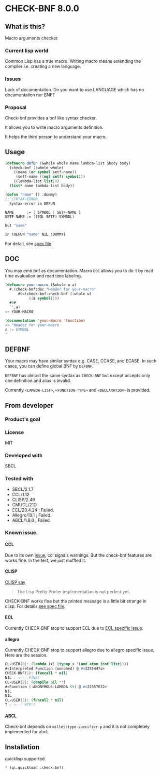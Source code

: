 # CHECK-BNF 8.0.0
## What is this?
Macro arguments checker.

### Current lisp world
Common Lisp has a true macro.
Writing macro means extending the compiler i.e. creating a new language.

### Issues
Lack of documentation.
Do you want to use LANGUAGE which has no documentation nor BNF?

### Proposal
Check-bnf provides a bnf like syntax checker.

It allows you to write macro arguments definition.

It helps the third person to understand your macro.

## Usage

```lisp
(defmacro defun (&whole whole name lambda-list &body body)
  (check-bnf (:whole whole)
    ((name (or symbol setf-name))
     (setf-name ((eql setf) symbol)))
    ((lambda-list list)))
  (list* name lambda-list body))

(defun "name" () :dummy)
;; SYNTAX-ERROR
  Syntax-error in DEFUN

NAME      := [ SYMBOL | SETF-NAME ]
SETF-NAME := ((EQL SETF) SYMBOL)

but "name"

in (DEFUN "name" NIL :DUMMY)
```

For detail, see [spec file](spec/check-bnf.lisp).

## DOC
You may emb bnf as documentation.
Macro `DOC` allows you to do it by read time evaluation and read time labeling.

```lisp
(defmacro your-macro (&whole w a)
  #.(check-bnf:doc "Header for your-macro"
      #0=(check-bnf:check-bnf (:whole w)
           ((a symbol))))
  #0#
  `',a)
=> YOUR-MACRO

(documentation 'your-macro 'function)
=> "Header for your-macro
A := SYMBOL
"
```

## DEFBNF
Your macro may have similar syntax e.g. CASE, CCASE, and ECASE.
In such cases, you can define global BNF by `DEFBNF`.

`DEFBNF` has almost the same syntax as `CHECK-BNF` but except accepts only one definition and alias is invalid.

Currently `<LAMBDA-LIST>`, `<FUNCTION-TYPE>` and `<DECLARATION>` is provided.

## From developer

### Product's goal

### License
MIT

### Developed with
SBCL

### Tested with
* SBCL/2.1.7
* CCL/1.12
* CLISP/2.49
* CMUCL/21D
* ECL/20.4.24 ; Failed.
* Allegro/10.1 ; Failed.
* ABCL/1.8.0 ; Failed.

### Known issue.
#### CCL
Due to its own [issue](https://github.com/Clozure/ccl/issues/350), ccl signals warnings.
But the check-bnf features are works fine.
In the test, we just muffled it.

#### CLISP
[CLISP say](https://clisp.sourceforge.io/impnotes.html#clpp)

> The Lisp Pretty Printer implementation is not perfect yet.

CHECK-BNF works fine but the printed message is a little bit strange in clisp.
For details [see spec file](spec/check-bnf.lisp).

#### ECL
Currently CHECK-BNF stop to support ECL due to [ECL specific issue](https://gitlab.com/embeddable-common-lisp/ecl/-/issues/570).

#### allegro
Currently CHECK-BNF stop to support allegro due to allegro specific issue.
Here are the session.

```lisp
CL-USER(0): (lambda (x) (typep x '(and atom (not list))))
#<Interpreted Function (unnamed) @ #x2255447a>
CHECK-BNF(1): (funcall * nil)
NIL ; <--- FINE!
CL-USER(2): (compile nil **)
#<Function (:ANONYMOUS-LAMBDA 69) @ #x22557032>
NIL
NIL
CL-USER(3): (funcall * nil)
T ; <--- WTF!?
```
#### ABCL
Check-bnf depends on `millet:type-specifier-p` and it is not completely implemented for abcl.

## Installation

quicklisp supported.

```lisp
* (ql:quickload :check-bnf)
```
